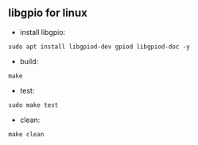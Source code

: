 ## libgpio for linux

- install libgpio:

```
sudo apt install libgpiod-dev gpiod libgpiod-doc -y
```

- build:
```
make
```

- test:
```
sudo make test
```

- clean:
```
make clean
```

